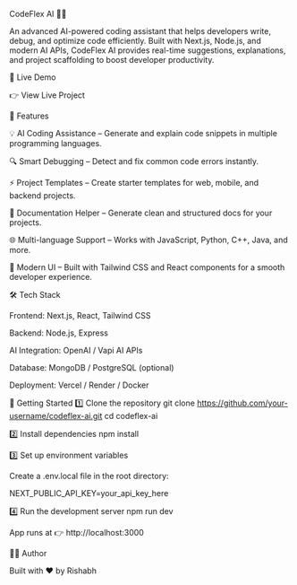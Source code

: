 CodeFlex AI 🤖✨

An advanced AI-powered coding assistant that helps developers write, debug, and optimize code efficiently. Built with Next.js, Node.js, and modern AI APIs, CodeFlex AI provides real-time suggestions, explanations, and project scaffolding to boost developer productivity.

🔗 Live Demo

👉 View Live Project

📌 Features

💡 AI Coding Assistance – Generate and explain code snippets in multiple programming languages.

🔍 Smart Debugging – Detect and fix common code errors instantly.

⚡ Project Templates – Create starter templates for web, mobile, and backend projects.

📝 Documentation Helper – Generate clean and structured docs for your projects.

🌐 Multi-language Support – Works with JavaScript, Python, C++, Java, and more.

🎨 Modern UI – Built with Tailwind CSS and React components for a smooth developer experience.

🛠️ Tech Stack

Frontend: Next.js, React, Tailwind CSS

Backend: Node.js, Express

AI Integration: OpenAI / Vapi AI APIs

Database: MongoDB / PostgreSQL (optional)

Deployment: Vercel / Render / Docker

🚀 Getting Started
1️⃣ Clone the repository
git clone https://github.com/your-username/codeflex-ai.git
cd codeflex-ai

2️⃣ Install dependencies
npm install

3️⃣ Set up environment variables

Create a .env.local file in the root directory:

NEXT_PUBLIC_API_KEY=your_api_key_here

4️⃣ Run the development server
npm run dev


App runs at 👉 http://localhost:3000



👨‍💻 Author

Built with ❤️ by Rishabh
